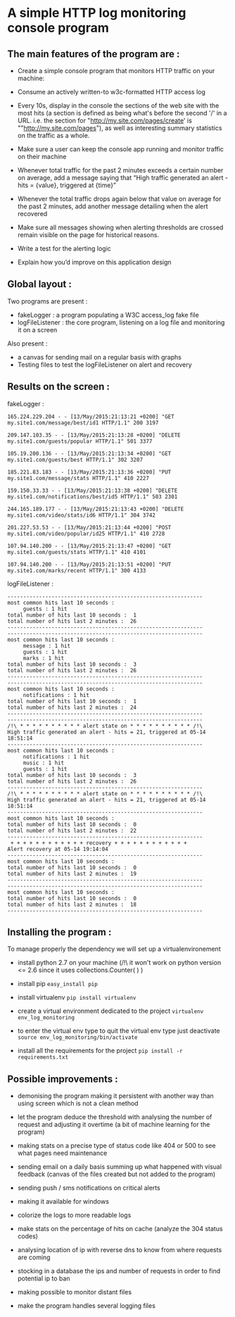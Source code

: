 A simple HTTP log monitoring console program
============================================

The main features of the program are :
--------------------------------------

* Create a simple console program that monitors HTTP traffic on your machine:

* Consume an actively written-to w3c-formatted HTTP access log

* Every 10s, display in the console the sections of the web site with the most hits (a section is defined as being
what's before the second '/' in a URL. i.e. the section for "http://my.site.com/pages/create' is
""http://my.site.com/pages"), as well as interesting summary statistics on the traffic as a whole.

* Make sure a user can keep the console app running and monitor traffic on their machine

* Whenever total traffic for the past 2 minutes exceeds a certain
number on average, add a message saying that “High traffic
generated an alert - hits = {value}, triggered at {time}”

* Whenever the total traffic drops again below that value on average
for the past 2 minutes, add another message detailing when
the alert recovered

* Make sure all messages showing when alerting thresholds are
crossed remain visible on the page for historical reasons.

* Write a test for the alerting logic

* Explain how you’d improve on this application design


Global layout :
---------------

Two programs are present :
- fakeLogger : a program populating a W3C access_log fake file
- logFileListener : the core program, listening on a log file and monitoring it on a screen

Also present :
- a canvas for sending mail on a regular basis with graphs
- Testing files to test the logFileListener on alert and recovery


Results on the screen :
-----------------------

fakeLogger :

```
165.224.229.204 - - [13/May/2015:21:13:21 +0200] "GET my.site1.com/message/best/id1 HTTP/1.1" 200 3197

209.147.103.35 - - [13/May/2015:21:13:28 +0200] "DELETE my.site1.com/guests/popular HTTP/1.1" 501 3377

105.19.200.136 - - [13/May/2015:21:13:34 +0200] "GET my.site1.com/guests/best HTTP/1.1" 302 3207

185.221.83.183 - - [13/May/2015:21:13:36 +0200] "PUT my.site1.com/message/stats HTTP/1.1" 410 2227

159.150.33.33 - - [13/May/2015:21:13:38 +0200] "DELETE my.site1.com/notifications/best/id5 HTTP/1.1" 503 2301

244.165.189.177 - - [13/May/2015:21:13:43 +0200] "DELETE my.site1.com/video/stats/id6 HTTP/1.1" 304 3742

201.227.53.53 - - [13/May/2015:21:13:44 +0200] "POST my.site1.com/video/popular/id25 HTTP/1.1" 410 2728

107.94.140.200 - - [13/May/2015:21:13:47 +0200] "GET my.site1.com/guests/stats HTTP/1.1" 410 4101

107.94.140.200 - - [13/May/2015:21:13:51 +0200] "PUT my.site1.com/marks/recent HTTP/1.1" 300 4133
```

logFileListener :

```
--------------------------------------------------------------
most common hits last 10 seconds :
     guests : 1 hit
total number of hits last 10 seconds :  1
total number of hits last 2 minutes :  26
--------------------------------------------------------------
--------------------------------------------------------------
most common hits last 10 seconds :
     message : 1 hit
     guests : 1 hit
     marks : 1 hit
total number of hits last 10 seconds :  3
total number of hits last 2 minutes :  26
--------------------------------------------------------------
--------------------------------------------------------------
most common hits last 10 seconds :
     notifications : 1 hit
total number of hits last 10 seconds :  1
total number of hits last 2 minutes :  24
--------------------------------------------------------------
--------------------------------------------------------------
/!\ * * * * * * * * * * alert state on * * * * * * * * * * /!\
High traffic generated an alert - hits = 21, triggered at 05-14 18:51:14
--------------------------------------------------------------
most common hits last 10 seconds :
     notifications : 1 hit
     music : 1 hit
     guests : 1 hit
total number of hits last 10 seconds :  3
total number of hits last 2 minutes :  26
--------------------------------------------------------------
/!\ * * * * * * * * * * alert state on * * * * * * * * * * /!\
High traffic generated an alert - hits = 21, triggered at 05-14 18:51:14
--------------------------------------------------------------
most common hits last 10 seconds :
total number of hits last 10 seconds :  0
total number of hits last 2 minutes :  22
--------------------------------------------------------------
 + + + + + + + + + + + + recovery + + + + + + + + + + + +
Alert recovery at 05-14 19:14:04
--------------------------------------------------------------
most common hits last 10 seconds :
total number of hits last 10 seconds :  0
total number of hits last 2 minutes :  19
--------------------------------------------------------------
--------------------------------------------------------------
most common hits last 10 seconds :
total number of hits last 10 seconds :  0
total number of hits last 2 minutes :  18
--------------------------------------------------------------
```



Installing the program :
------------------------
To manage properly the dependency we will set up a virtualenvironement

* install python 2.7 on your machine (/!\ it won't work on python version <= 2.6 since it uses collections.Counter( ) )

* install pip
`easy_install pip`

* install virtualenv
`pip install virtualenv`

* create a virtual environment dedicated to the project
`virtualenv env_log_monitoring`

* to enter the virtual env type to quit the virtual env type just deactivate
`source env_log_monitoring/bin/activate`

* install all the requirements for the project
`pip install -r requirements.txt`


Possible improvements :
-----------------------

* demonising the program making it persistent with another way than using screen which is not a clean method

* let the program deduce the threshold with analysing the number of request and
adjusting it overtime (a bit of machine learning for the program)

* making stats on a precise type of status code like 404 or 500 to see what pages need
maintenance

* sending email on a daily basis summing up what happened with visual feedback
(canvas of the files created but not added to the program)

* sending push / sms notifications on critical alerts

* making it available for windows

* colorize the logs to more readable logs

* make stats on the percentage of hits on cache (analyze the 304 status codes)

* analysing location of ip with reverse dns to know from where requests are coming

* stocking in a database the ips and number of requests in order to find potential ip to ban

* making possible to monitor distant files

* make the program handles several logging files